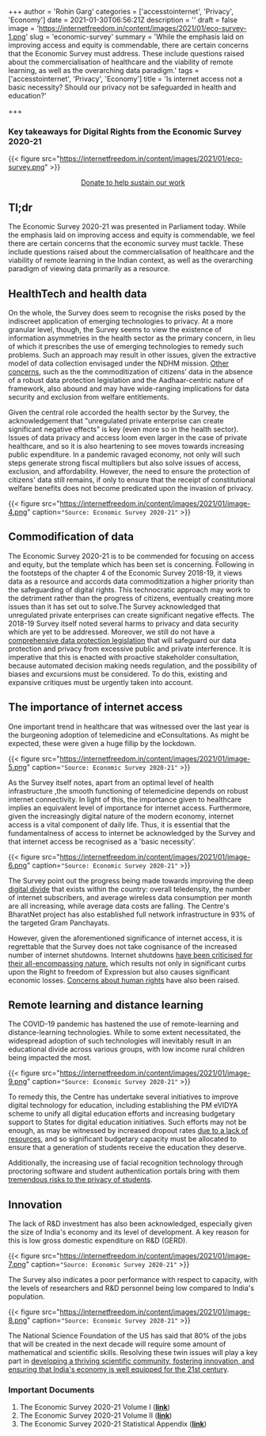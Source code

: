 +++
author = 'Rohin Garg'
categories = ['accesstointernet', 'Privacy', 'Economy']
date = 2021-01-30T06:56:21Z
description = ''
draft = false
image = 'https://internetfreedom.in/content/images/2021/01/eco-survey-1.png'
slug = 'economic-survey'
summary = 'While the emphasis laid on improving access and equity is commendable, there are certain concerns that the Economic Survey must address. These include questions raised about the commercialisation of healthcare and the viability of remote learning, as well as the overarching data paradigm.'
tags = ['accesstointernet', 'Privacy', 'Economy']
title = 'Is internet access not a basic necessity? Should our privacy not be safeguarded in health and education?'

+++


### Key takeaways for Digital Rights from the Economic Survey 2020-21

{{< figure src="https://internetfreedom.in/content/images/2021/01/eco-survey.png" >}}

<div style="text-align:center;">
    <a href="https://internetfreedom.in/donate/" class="button">Donate to help sustain our work</a>
</div>

## Tl;dr

The Economic Survey 2020-21 was presented in Parliament today. While the emphasis laid on improving access and equity is commendable, we feel there are certain concerns that the economic survey must tackle. These include questions raised about the commercialisation of healthcare and the viability of remote learning in the Indian context, as well as the overarching paradigm of viewing data primarily as a resource.

## HealthTech and health data

On the whole, the Survey does seem to recognise the risks posed by the indiscreet application of emerging technologies to privacy. At a more granular level, though, the Survey seems to view the existence of information asymmetries in the health sector as the primary concern, in lieu of which it prescribes the use of emerging technologies to remedy such problems. Such an approach may result in other issues, given the extractive model of data collection envisaged under the NDHM mission. [Other concerns](https://internetfreedom.in/health-id-rules-explainer/), such as the the commoditization of citizens’ data in the absence of a robust data protection legislation and the Aadhaar-centric nature of framework, also abound and may have wide-ranging implications for data security and exclusion from welfare entitlements.

Given the central role accorded the health sector by the Survey, the acknowledgement that "unregulated private enterprise can create significant negative effects" is key (even more so in the health sector). Issues of data privacy and access loom even larger in the case of private healthcare, and so it is also heartening to see moves towards increasing public expenditure. In a pandemic ravaged economy, not only will such steps generate strong fiscal multipliers but also solve issues of access, exclusion, and affordability. However, the need to ensure the protection of citizens' data still remains, if only to ensure that the receipt of constitutional welfare benefits does not become predicated upon the invasion of privacy.

{{< figure src="https://internetfreedom.in/content/images/2021/01/image-4.png" caption=`"Source: Economic Survey 2020-21"` >}}

## Commodification of data

The Economic Survey 2020-21 is to be commended for focusing on access and equity, but the template which has been set is concerning. Following in the footsteps of the chapter 4 of the Economic Survey 2018-19, it views data as a resource and accords data commoditization a higher priority than the safeguarding of digital rights. This technocratic approach may work to the detriment rather than the progress of citizens, eventually creating more issues than it has set out to solve.The Survey acknowledged that unregulated private enterprises can create significant negative effects. The 2018-19 Survey itself noted several harms to privacy and data security which are yet to be addressed. Moreover, we still do not have a [comprehensive data protection legislation](https://internetfreedom.in/essential-features-of-a-rights-respecting-data-protection-law/) that will safeguard our data protection and privacy from excessive public and private interference. It is imperative that this is enacted with proactive stakeholder consultation, because automated decision making needs regulation, and the possibility of biases and excursions must be considered. To do this, existing and expansive critiques must be urgently taken into account.

## The importance of internet access

One important trend in healthcare that was witnessed over the last year is the burgeoning adoption of telemedicine and eConsultations. As might be expected, these were given a huge fillip by the lockdown.

{{< figure src="https://internetfreedom.in/content/images/2021/01/image-5.png" caption=`"Source: Economic Survey 2020-21"` >}}

As the Survey itself notes, apart from an optimal level of health infrastructure ,the smooth functioning of telemedicine depends on robust internet connectivity. In light of this, the importance given to healthcare implies an equivalent level of importance for internet access. Furthermore, given the increasingly digital nature of the modern economy, internet access is a vital component of daily life. Thus,  it is essential that the fundamentalness of access to internet be acknowledged by the Survey and that internet access be recognised as a 'basic necessity'.

{{< figure src="https://internetfreedom.in/content/images/2021/01/image-6.png" caption=`"Source: Economic Survey 2020-21"` >}}

The Survey point out the progress being made towards improving the deep [digital divide](https://internetfreedom.in/on-chronic-inequalities-in-internet-access/) that exists within the country:  overall teledensity, the number of internet subscribers, and average wireless data consumption per month are all increasing, while average data costs are falling. The Centre's BharatNet project has also established full network infrastructure in 93% of the targeted Gram Panchayats.

However, given the aforementioned significance of internet access, it is regrettable that the Survey does not take cognisance of the increased number of internet shutdowns.  Internet shutdowns [have been criticised for their all-encompassing nature](https://internetfreedom.in/shutdowns-faq/), which results not only in significant curbs upon the Right to freedom of Expression but also causes significant economic losses. [Concerns about human rights](https://www.hrw.org/news/2020/03/31/end-internet-shutdowns-manage-covid-19) have also been raised.

## Remote learning and distance learning

The COVID-19 pandemic has hastened the use of remote-learning and distance-learning technologies. While to some extent necessitated, the widespread adoption of such technologies will inevitably result in an educational divide across various groups, with low income rural children being impacted the most.

{{< figure src="https://internetfreedom.in/content/images/2021/01/image-9.png" caption=`"Source: Economic Survey 2020-21"` >}}

To remedy this, the Centre has undertake several initiatives to improve digital technology for education, including establishing the PM eVIDYA scheme to unify all digital education efforts and increasing budgetary support to States for digital education initiatives. Such efforts may not be enough, as may be witnessed by increased dropout rates [due to a lack of resources](https://www.thehindubusinessline.com/opinion/editorial/online-education-with-scanty-access-to-the-internet-the-poor-are-excluded/article32185041.ece), and so significant budgetary capacity must be allocated to ensure that a generation of students receive the education they deserve.

Additionally, the increasing use of facial recognition technology through proctoring software and student authentication portals bring with them [tremendous risks to the privacy of students](https://internetfreedom.in/use-of-facial-recognition-by-cbse-is-an-unnecessary-and-harmful-impediment-for-students/).

## Innovation

The lack of R&D investment has also been acknowledged, especially given the size of India's economy and its level of development. A key reason for this is low gross domestic expenditure on R&D (GERD).

{{< figure src="https://internetfreedom.in/content/images/2021/01/image-7.png" caption=`"Source: Economic Survey 2020-21"` >}}

The Survey also indicates a poor performance with respect to capacity, with the levels of researchers and R&D personnel being low compared to India's population.

{{< figure src="https://internetfreedom.in/content/images/2021/01/image-8.png" caption=`"Source: Economic Survey 2020-21"` >}}

The National Science Foundation of the US has said that 80% of the jobs that will be created in the next decade will require some amount of mathematical and scientific skills. Resolving these twin issues will play a key part in [developing a thriving scientific community, fostering innovation, and ensuring that India's economy is well equipped for the 21st century](https://internetfreedom.in/stipolicycomments/).

### Important Documents

1. The Economic Survey 2020-21 Volume I (**[link](https://www.indiabudget.gov.in/economicsurvey/doc/echapter.pdf)**)
2. The Economic Survey 2020-21 Volume II (**[link](https://www.indiabudget.gov.in/economicsurvey/doc/echapter_vol2.pdf)**)
3. The Economic Survey 2020-21 Statistical Appendix (**[link](https://www.indiabudget.gov.in/economicsurvey/doc/Statistical-Appendix-in-English.pdf)**)


